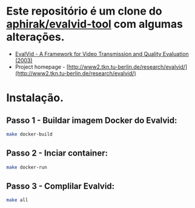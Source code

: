 
# Este repositório é um clone do [aphirak/evalvid-tool](https://github.com/aphirak/evalvid-tool) com algumas alterações.


* [EvalVid - A Framework for Video Transmission and Quality Evaluation (2003)](http://citeseerx.ist.psu.edu/viewdoc/summary?doi=10.1.1.10.3918)
* Project homepage -
  [http://www2.tkn.tu-berlin.de/research/evalvid/](http://www2.tkn.tu-berlin.de/research/evalvid/)


# Instalação.

## Passo 1 - Buildar imagem Docker do Evalvid:
```bash
make docker-build
```

## Passo 2 - Inciar container:
```bash
make docker-run
```

## Passo 3 - Complilar Evalvid:

```bash
make all
```